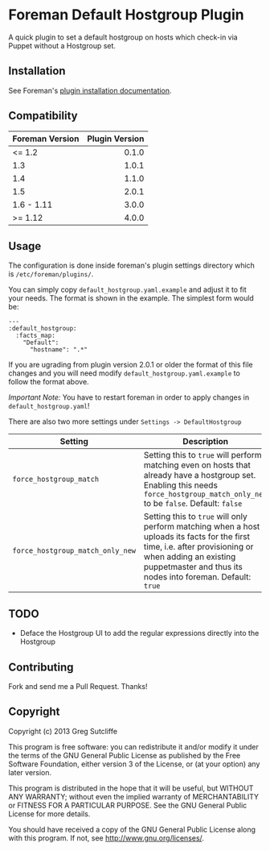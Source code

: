 # Foreman Default Hostgroup Plugin

A quick plugin to set a default hostgroup on hosts which check-in via Puppet without
a Hostgroup set.

## Installation

See Foreman's [plugin installation documentation](https://theforeman.org/plugins/#2.Installation).

## Compatibility

| Foreman Version | Plugin Version |
| --------------- | --------------:|
| <= 1.2          | 0.1.0          |
|    1.3          | 1.0.1          |
|    1.4          | 1.1.0          |
|    1.5          | 2.0.1          |
|    1.6 - 1.11   | 3.0.0          |
| >= 1.12         | 4.0.0          |

## Usage

The configuration is done inside foreman's plugin settings directory which is
`/etc/foreman/plugins/`.

You can simply copy `default_hostgroup.yaml.example` and adjust it to fit
your needs. The format is shown in the example. The simplest form would be:

```
---
:default_hostgroup:
  :facts_map:
    "Default":
      "hostname": ".*"
```
If you are ugrading from plugin version 2.0.1 or older the format of this
file changes and you will need modify `default_hostgroup.yaml.example` to
follow the format above.

*Important Note:* You have to restart foreman in order to apply changes in
`default_hostgroup.yaml`!

There are also two more settings under `Settings -> DefaultHostgroup`

| Setting | Description |
| ------- | ----------- |
| `force_hostgroup_match` | Setting this to `true` will perform matching even on hosts that already have a hostgroup set. Enabling this needs `force_hostgroup_match_only_new` to be `false`.  Default: `false` |
| `force_hostgroup_match_only_new` | Setting this to `true` will only perform matching when a host uploads its facts for the first time, i.e. after provisioning or when adding an existing puppetmaster and thus its nodes into foreman. Default: `true` |

## TODO

* Deface the Hostgroup UI to add the regular expressions directly into the Hostgroup

## Contributing

Fork and send me a Pull Request. Thanks!

## Copyright

Copyright (c) 2013 Greg Sutcliffe

This program is free software: you can redistribute it and/or modify
it under the terms of the GNU General Public License as published by
the Free Software Foundation, either version 3 of the License, or
(at your option) any later version.

This program is distributed in the hope that it will be useful,
but WITHOUT ANY WARRANTY; without even the implied warranty of
MERCHANTABILITY or FITNESS FOR A PARTICULAR PURPOSE.  See the
GNU General Public License for more details.

You should have received a copy of the GNU General Public License
along with this program.  If not, see <http://www.gnu.org/licenses/>.

